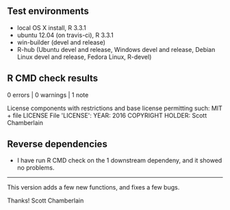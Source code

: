 ## Test environments

* local OS X install, R 3.3.1
* ubuntu 12.04 (on travis-ci), R 3.3.1
* win-builder (devel and release)
* R-hub (Ubuntu devel and release, Windows devel and release,
Debian Linux devel and release, Fedora Linux, R-devel)

## R CMD check results

0 errors | 0 warnings | 1 note

License components with restrictions and base license permitting such:
   MIT + file LICENSE
 File 'LICENSE':
   YEAR: 2016
   COPYRIGHT HOLDER: Scott Chamberlain

## Reverse dependencies

* I have run R CMD check on the 1 downstream dependeny, and 
it showed no problems.

---

This version adds a few new functions, and fixes a few bugs. 

Thanks! 
Scott Chamberlain

